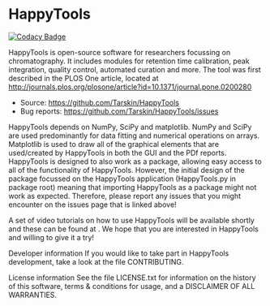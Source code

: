 # HappyTools
[![Codacy Badge](https://api.codacy.com/project/badge/Grade/b49bbfd1739f40b99dad45418b42e31e)](https://www.codacy.com/project/Tarskin/HappyTools/dashboard?utm_source=github.com&amp;utm_medium=referral&amp;utm_content=Tarskin/HappyTools&amp;utm_campaign=Badge_Grade_Dashboard)

HappyTools is open-source software for researchers focussing on chromatography. It includes modules for retention time calibration, peak integration, quality control, automated curation and more. The tool was first described in the PLOS One article, located at http://journals.plos.org/plosone/article?id=10.1371/journal.pone.0200280

* Source: https://github.com/Tarskin/HappyTools
* Bug reports: https://github.com/Tarskin/HappyTools/issues

HappyTools depends on NumPy, SciPy and matplotlib. NumPy and SciPy are used predominantly for data fitting and numerical operations on arrays. Matplotlib is used to draw all of the graphical elements that are used/created by HappyTools in both the GUI and the PDf reports. HappyTools is designed to also work as a package, allowing easy access to all of the functionality of HappyTools. However, the initial design of the package focussed on the HappyTools application (HappyTools.py in package root) meaning that importing HappyTools as a package might not work as expected. Therefore, please report any issues that you might encounter on the issues page that is linked above!

A set of video tutorials on how to use HappyTools will be available shortly and these can be found at <insert link once done>. We hope that you are interested in HappyTools and willing to give it a try!

Developer information
If you would like to take part in HappyTools development, take a look at the file CONTRIBUTING.

License information
See the file LICENSE.txt for information on the history of this software, terms & conditions for usage, and a DISCLAIMER OF ALL WARRANTIES.
